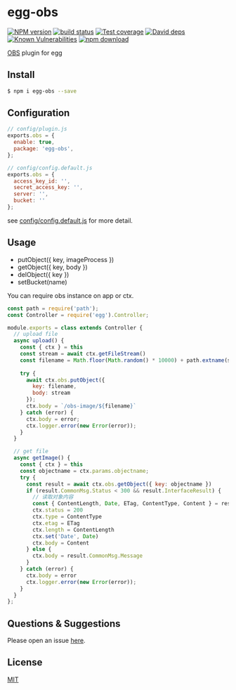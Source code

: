 # egg-obs

[![NPM version][npm-image]][npm-url]
[![build status][travis-image]][travis-url]
[![Test coverage][codecov-image]][codecov-url]
[![David deps][david-image]][david-url]
[![Known Vulnerabilities][snyk-image]][snyk-url]
[![npm download][download-image]][download-url]

[npm-image]: https://img.shields.io/npm/v/egg-obs.svg?style=flat-square
[npm-url]: https://npmjs.org/package/egg-obs
[travis-image]: https://img.shields.io/travis/eggjs/egg-obs.svg?style=flat-square
[travis-url]: https://travis-ci.org/eggjs/egg-obs
[codecov-image]: https://img.shields.io/codecov/c/github/eggjs/egg-obs.svg?style=flat-square
[codecov-url]: https://codecov.io/github/eggjs/egg-obs?branch=master
[david-image]: https://img.shields.io/david/eggjs/egg-obs.svg?style=flat-square
[david-url]: https://david-dm.org/eggjs/egg-obs
[snyk-image]: https://snyk.io/test/npm/egg-obs/badge.svg?style=flat-square
[snyk-url]: https://snyk.io/test/npm/egg-obs
[download-image]: https://img.shields.io/npm/dm/egg-obs.svg?style=flat-square
[download-url]: https://npmjs.org/package/egg-obs
[OBS](https://support.huaweicloud.com/obs/index.html) plugin for egg

## Install

```bash
$ npm i egg-obs --save
```

## Configuration

```js
// config/plugin.js
exports.obs = {
  enable: true,
  package: 'egg-obs',
};
```

```js
// config/config.default.js
exports.obs = {
  access_key_id: '',
  secret_access_key: '',
  server: '',
  bucket: ''
};
```

see [config/config.default.js](config/config.default.js) for more detail.

## Usage

- putObject({ key, imageProcess })
- getObject({ key, body })
- delObject({ key })
- setBucket(name)

You can require obs instance on app or ctx.

```js
const path = require('path');
const Controller = require('egg').Controller;

module.exports = class extends Controller {
  // upload file
  async upload() {
    const { ctx } = this
    const stream = await ctx.getFileStream()
    const filename = Math.floor(Math.random() * 10000) + path.extname(stream.filename)
    
    try {
      await ctx.obs.putObject({
        key: filename,
        body: stream
      });
      ctx.body = `/obs-image/${filename}`
    } catch (error) {
      ctx.body = error;
      ctx.logger.error(new Error(error));
    }
  }

  // get file
  async getImage() {
    const { ctx } = this
    const objectname = ctx.params.objectname;
    try {
      const result = await ctx.obs.getObject({ key: objectname })
      if (result.CommonMsg.Status < 300 && result.InterfaceResult) {
        // 读取对象内容
        const { ContentLength, Date, ETag, ContentType, Content } = result.InterfaceResult
        ctx.status = 200
        ctx.type = ContentType
        ctx.etag = ETag
        ctx.length = ContentLength
        ctx.set('Date', Date)
        ctx.body = Content
      } else {
        ctx.body = result.CommonMsg.Message
      }
    } catch (error) {
      ctx.body = error
      ctx.logger.error(new Error(error));
    }
  }
};
```

## Questions & Suggestions

Please open an issue [here](https://github.com/eggjs/egg/issues).

## License

[MIT](LICENSE)

